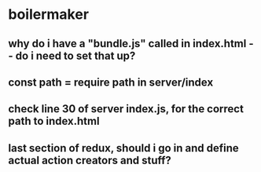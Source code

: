 # boilermaker

## why do i have a "bundle.js" called in index.html -- do i need to set that up?

## const path = require path in server/index

## check line 30 of server index.js, for the correct path to index.html

## last section of redux, should i go in and define actual action creators and stuff?
